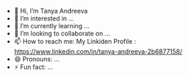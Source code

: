- 👋 Hi, I’m Tanya Andreeva 
- 👀 I’m interested in ...
- 🌱 I’m currently learning ...
- 💞️ I’m looking to collaborate on ...
- 📫 How to reach me: My Linkiden Profile : https://www.linkedin.com/in/tanya-andreeva-2b6877158/
- 😄 Pronouns: ...
- ⚡ Fun fact: ...

<!---
TanyaaAndreeva/TanyaaAndreeva is a ✨ special ✨ repository because its `README.md` (this file) appears on your GitHub profile.
You can click the Preview link to take a look at your changes.
--->

